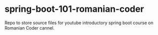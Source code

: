 # spring-boot-101-romanian-coder
Repo to store source files for youtube introductory spring boot course on Romanian Coder cannel.
